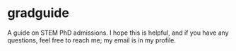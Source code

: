 # gradguide
A guide on STEM PhD admissions. I hope this is helpful, and if you have any questions, feel free to reach me; my email is in my profile.